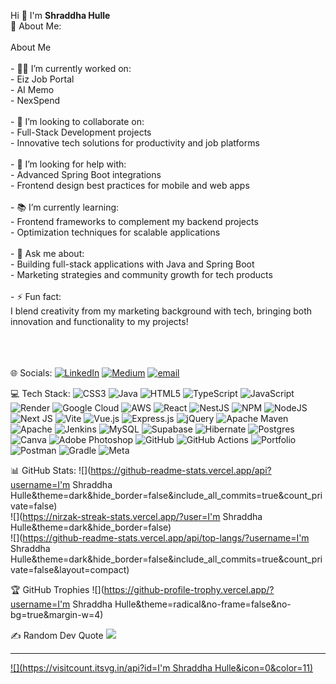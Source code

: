  Hi 👋 I'm **Shraddha Hulle**  
💫 About Me:
<br><br>About Me   <br><br>- 🧑‍💻 I’m currently worked on:<br>  -   Eiz Job Portal  <br>  -   AI Memo  <br>  -   NexSpend<br><br>- 🤝 I’m looking to collaborate on:<br>  - Full-Stack Development projects  <br>  - Innovative tech solutions for productivity and job platforms  <br><br>- 👐 I’m looking for help with:  <br>  - Advanced Spring Boot integrations  <br>  - Frontend design best practices for mobile and web apps  <br><br>- 📚 I’m currently learning: <br>  - Frontend frameworks to complement my backend projects  <br>  - Optimization techniques for scalable applications  <br><br>- 💬 Ask me about:  <br>  - Building full-stack applications with Java and Spring Boot  <br>  - Marketing strategies and community growth for tech products  <br><br>- ⚡ Fun fact: <br>  I blend creativity from my marketing background with tech, bringing both innovation and functionality to my projects!  <br><br><br><br>


🌐 Socials:
[![LinkedIn](https://img.shields.io/badge/LinkedIn-%230077B5.svg?logo=linkedin&logoColor=white)](https://linkedin.com/in/http://www.linkedin.com/in/shraddhahulle) [![Medium](https://medium.com/@shraddhahulle442)](https://medium.com/@https://medium.com/@shraddhahulle442) [![email](https://img.shields.io/badge/Email-D14836?logo=gmail&logoColor=white)](mailto:shraddhahulle442@gmail.com) 

💻 Tech Stack:
![CSS3](https://img.shields.io/badge/css3-%231572B6.svg?style=for-the-badge&logo=css3&logoColor=white) ![Java](https://img.shields.io/badge/java-%23ED8B00.svg?style=for-the-badge&logo=openjdk&logoColor=white) ![HTML5](https://img.shields.io/badge/html5-%23E34F26.svg?style=for-the-badge&logo=html5&logoColor=white) ![TypeScript](https://img.shields.io/badge/typescript-%23007ACC.svg?style=for-the-badge&logo=typescript&logoColor=white) ![JavaScript](https://img.shields.io/badge/javascript-%23323330.svg?style=for-the-badge&logo=javascript&logoColor=%23F7DF1E) ![Render](https://img.shields.io/badge/Render-%46E3B7.svg?style=for-the-badge&logo=render&logoColor=white) ![Google Cloud](https://img.shields.io/badge/GoogleCloud-%234285F4.svg?style=for-the-badge&logo=google-cloud&logoColor=white) ![AWS](https://img.shields.io/badge/AWS-%23FF9900.svg?style=for-the-badge&logo=amazon-aws&logoColor=white) ![React](https://img.shields.io/badge/react-%2320232a.svg?style=for-the-badge&logo=react&logoColor=%2361DAFB) ![NestJS](https://img.shields.io/badge/nestjs-%23E0234E.svg?style=for-the-badge&logo=nestjs&logoColor=white) ![NPM](https://img.shields.io/badge/NPM-%23CB3837.svg?style=for-the-badge&logo=npm&logoColor=white) ![NodeJS](https://img.shields.io/badge/node.js-6DA55F?style=for-the-badge&logo=node.js&logoColor=white) ![Next JS](https://img.shields.io/badge/Next-black?style=for-the-badge&logo=next.js&logoColor=white) ![Vite](https://img.shields.io/badge/vite-%23646CFF.svg?style=for-the-badge&logo=vite&logoColor=white) ![Vue.js](https://img.shields.io/badge/vue.js-%2335495e.svg?style=for-the-badge&logo=vuedotjs&logoColor=%234FC08D) ![Express.js](https://img.shields.io/badge/express.js-%23404d59.svg?style=for-the-badge&logo=express&logoColor=%2361DAFB) ![jQuery](https://img.shields.io/badge/jquery-%230769AD.svg?style=for-the-badge&logo=jquery&logoColor=white) ![Apache Maven](https://img.shields.io/badge/Apache%20Maven-C71A36?style=for-the-badge&logo=Apache%20Maven&logoColor=white) ![Apache](https://img.shields.io/badge/apache-%23D42029.svg?style=for-the-badge&logo=apache&logoColor=white) ![Jenkins](https://img.shields.io/badge/jenkins-%232C5263.svg?style=for-the-badge&logo=jenkins&logoColor=white) ![MySQL](https://img.shields.io/badge/mysql-4479A1.svg?style=for-the-badge&logo=mysql&logoColor=white) ![Supabase](https://img.shields.io/badge/Supabase-3ECF8E?style=for-the-badge&logo=supabase&logoColor=white) ![Hibernate](https://img.shields.io/badge/Hibernate-59666C?style=for-the-badge&logo=Hibernate&logoColor=white) ![Postgres](https://img.shields.io/badge/postgres-%23316192.svg?style=for-the-badge&logo=postgresql&logoColor=white) ![Canva](https://img.shields.io/badge/Canva-%2300C4CC.svg?style=for-the-badge&logo=Canva&logoColor=white) ![Adobe Photoshop](https://img.shields.io/badge/adobe%20photoshop-%2331A8FF.svg?style=for-the-badge&logo=adobe%20photoshop&logoColor=white) ![GitHub](https://img.shields.io/badge/github-%23121011.svg?style=for-the-badge&logo=github&logoColor=white) ![GitHub Actions](https://img.shields.io/badge/github%20actions-%232671E5.svg?style=for-the-badge&logo=githubactions&logoColor=white) ![Portfolio](https://img.shields.io/badge/Portfolio-%23000000.svg?style=for-the-badge&logo=firefox&logoColor=#FF7139) ![Postman](https://img.shields.io/badge/Postman-FF6C37?style=for-the-badge&logo=postman&logoColor=white) ![Gradle](https://img.shields.io/badge/Gradle-02303A.svg?style=for-the-badge&logo=Gradle&logoColor=white) ![Meta](https://img.shields.io/badge/Meta-%230467DF.svg?style=for-the-badge&logo=Meta&logoColor=white)

📊 GitHub Stats:
![](https://github-readme-stats.vercel.app/api?username=I'm Shraddha Hulle&theme=dark&hide_border=false&include_all_commits=true&count_private=false)<br/>
![](https://nirzak-streak-stats.vercel.app/?user=I'm Shraddha Hulle&theme=dark&hide_border=false)<br/>
![](https://github-readme-stats.vercel.app/api/top-langs/?username=I'm Shraddha Hulle&theme=dark&hide_border=false&include_all_commits=true&count_private=false&layout=compact)

🏆 GitHub Trophies
![](https://github-profile-trophy.vercel.app/?username=I'm Shraddha Hulle&theme=radical&no-frame=false&no-bg=true&margin-w=4)

✍️ Random Dev Quote
![](https://quotes-github-readme.vercel.app/api?type=horizontal&theme=radical)

---
[![](https://visitcount.itsvg.in/api?id=I'm Shraddha Hulle&icon=0&color=11)](https://visitcount.itsvg.in)

<!-- Proudly created with GPRM ( https://gprm.itsvg.in ) -->
